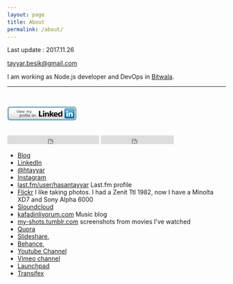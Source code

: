 ```yaml
---
layout: page
title: About
permalink: /about/
---
```

Last update : 2017.11.26

[tayyar.besik@gmail.com](mailto:tayyar.besik@gmail.com)

I am working as Node.js developer and DevOps in [Bitwala](https://www.bitwala.com).

 <hr> <br>

[![View my linkedin profile for details](/images/linkedin.gif)](https://www.linkedin.com/in/hasantayyar)

<br>
<iframe src="http://platform.twitter.com/widgets/follow_button.html?button=null&amp;text_color=null&amp;link_color=null&amp;preview=true&amp;screen_name=htayyar&amp;bg=light&amp;show_count=true&amp;lang=tr" allowtransparency="true" frameborder="0" scrolling="no" class="twitter-follow-button" style="display:inline-block;width:212px; height: 20px;margin:0 auto">
</iframe> <iframe src="https://ghbtns.com/github-btn.html?user=hasantayyar&amp;type=follow&amp;count=true" height="20" width="168" frameborder="0" scrolling="0" style="width:168px;height:20px;display:inline-block;" allowtransparency="true"></iframe>
<br>
 
- [<span class="fa fa-medium" style="color:#030303"></span> Blog][medium]
- [<span class="fa fa-linkedin" style="color:#4875B4"></span> LinkedIn][linkedin]
- [<span class="fa fa-twitter" style="color:#33CCFF"></span> @htayyar][twitter]
- [<span class="fa fa-instagram" style="color:#517fa4"></span> Instagram][instagram]
- [last.fm/user/hasantayyar](http://last.fm/user/hasantayyar) Last.fm profile
- [<span class="fa fa-flickr" style="color:#FE0883"></span> Flickr][flickr]  I like taking photos.  I had a Zenit Ttl 1982, now I have a Minolta XD7 and Sony Alpha 6000
- [<span class="fa fa-soundcloud" style="color:#ff3a00"></span> Sloundcloud][s]
- [kafadinliyorum.com][music-blog] Music blog
- [my-shots.tumblr.com][tumblr2] screenshots from movies I've watched
- [Quora][quora]
- [Slideshare][slideshare],
- [Behance][behance], <span class="fa fa-youtube" style="color:#FF3333"></span> 
- [Youtube Channel][yt]
- <span class="fa fa-vimeo-square" style="color:#86B32D"></span>  [Vimeo channel][vimeo]
- [Launchpad](https://launchpad.net/~hasantayyar)
- [Transifex](https://www.transifex.com/user/profile/hasantayyar/)


[medium]: https://medium.com/@htayyar
[s]: https://soundcloud.com/hasantayyar
[vimeo]: http://www.vimeo.com/hasantayyar
[yt]: http://www.youtube.com/hasantayyar
[face]: http://www.facebook.com/profile.php?id=585582134
[twitter]: http://twitter.com/htayyar
[linkedin]: http://www.linkedin.com/in/hasantayyar
[blog]: https://medium.com/@htayyar
[music-blog]: http://kafadinliyorum.com
[tumblr1]: http://hasantayyar.tumblr.com
[tumblr2]: http://my-shots.tumblr.com
[plus]: http://google.com/+HasanTayyarBESIK/
[quora]: http://www.quora.com/hasan-tayyar-be%c5%9fik
[slideshare]: http://www.slideshare.net/hasantayyar
[flickr]: http://www.flickr.com/people/hasantayyar/
[behance]: https://www.behance.net/hasantayyar
[fq]: https://foursquare.com/htayyar
[instagram]: http://instagram.com/tayyarsah

